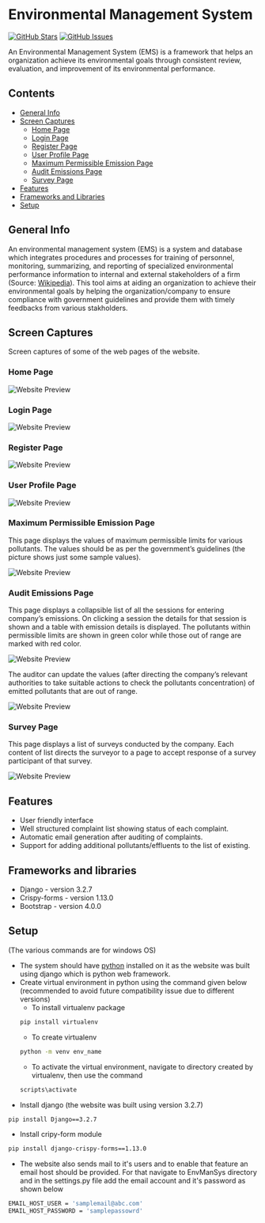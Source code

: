 # Environmental Management System

[![GitHub Stars](https://img.shields.io/github/stars/akhil-sah/EMS.svg)](https://github.com/akhil-sah/EMS/stargazers) [![GitHub Issues](https://img.shields.io/github/issues/akhil-sah/EMS.svg)](https://github.com/akhil-sah/EMS/issues)

An Environmental Management System (EMS) is a framework that helps an organization achieve its environmental goals through consistent review, evaluation, and improvement of its environmental performance.

## Contents

- [General Info](#general-info)
- [Screen Captures](#screen-captures)
  - [Home Page](#home-page)
  - [Login Page](#login-page)
  - [Register Page](#register-page)
  - [User Profile Page](#user-profile-page)
  - [Maximum Permissible Emission Page](#maximum-permissible-emission-page)
  - [Audit Emissions Page](#audit-emissions-page)
  - [Survey Page](#survey-page)
- [Features](#features)
- [Frameworks and Libraries](#frameworks-and-libraries)
- [Setup](#setup)

## General Info

An environmental management system (EMS) is a system and database which integrates procedures and processes for training of personnel, monitoring, summarizing, and reporting of specialized environmental performance information to internal and external stakeholders of a firm (Source: [Wikipedia](https://en.wikipedia.org/wiki/Environmental_management_system)). This tool aims at aiding an organization to achieve their environmental goals by helping the organization/company to ensure compliance with government guidelines and provide them with timely feedbacks from various stakholders.

## Screen Captures

Screen captures of some of the web pages of the website.

### Home Page

![Website Preview](./ss/home.png)

### Login Page

![Website Preview](./ss/login.png)

### Register Page

![Website Preview](./ss/register.png)

### User Profile Page

![Website Preview](./ss/profile.png)

### Maximum Permissible Emission Page

This page displays the values of maximum permissible limits for various pollutants. The values should be as per the government’s guidelines (the picture shows just some sample values).

![Website Preview](./ss/mpe.png)

### Audit Emissions Page

This page displays a collapsible list of all the sessions for entering company’s emissions. On clicking a session the details for that session is shown and a table with emission details is displayed. The pollutants within permissible limits are shown in green color while those out of range are marked with red color. 

![Website Preview](./ss/audit_emis1.png)

The auditor can update the values (after directing the company’s relevant authorities to take suitable actions to check the pollutants concentration) of emitted pollutants that are out of range.

![Website Preview](./ss/audit_emis2.png)

### Survey Page

This page displays a list of surveys conducted by the company. Each content of list directs the surveyor to a page to accept response of a survey participant of that survey.

![Website Preview](./ss/survey_list.png)

## Features

- User friendly interface
- Well structured complaint list showing status of each complaint.
- Automatic email generation after auditing of complaints.
- Support for adding additional pollutants/effluents to the list of existing.


## Frameworks and libraries

- Django - version 3.2.7
- Crispy-forms - version 1.13.0
- Bootstrap - version 4.0.0

## Setup

(The various commands are for windows OS)
- The system should have [python](https://www.python.org/downloads/) installed on it as the website was built using django which is python web framework.
- Create virtual environment in python using the command given below (recommended to avoid future compatibility issue due to different versions)
  - To install virtualenv package
  ```sh
  pip install virtualenv
  ```
  - To create virtualenv
  ```sh
  python -m venv env_name
  ```
  - To activate the virtual environment, navigate to directory created by virtualenv, then use the command
  ```sh
  scripts\activate
  ```
- Install django (the website was built using version 3.2.7)
```sh
pip install Django==3.2.7
```
- Install cripy-form module
```sh
pip install django-crispy-forms==1.13.0
```
- The website also sends mail to it's users and to enable that feature an email host should be provided. For that navigate to EnvManSys directory and in the settings.py file add the email account and it's password as shown below
```sh
EMAIL_HOST_USER = 'samplemail@abc.com'
EMAIL_HOST_PASSWORD = 'samplepassowrd'
```
